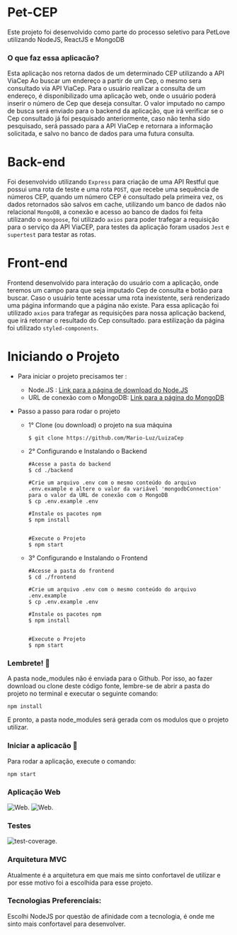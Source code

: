 # Pet-CEP
Este projeto foi desenvolvido como parte do processo seletivo para PetLove utilizando NodeJS, ReactJS e MongoDB
  
### O que faz essa aplicacão?
Esta aplicação nos retorna dados de um determinado CEP utilizando a API ViaCep
Ao buscar um endereço a partir de um Cep, o mesmo sera consultado via API ViaCep.
Para o usuário realizar a consulta de um endereço, é disponibilizado uma aplicação web, onde o usuário poderá inserir o número de Cep que deseja consultar.
O valor imputado no campo de busca será enviado para o backend da aplicação, que irá verificar se o Cep consultado já foi pesquisado anteriormente, caso não tenha sido pesquisado, será passado para a API ViaCep e retornara a informação solicitada, e salvo no banco de dados para uma futura consulta.

# Back-end
Foi desenvolvido utilizando ``Express`` para criação de uma API Restful que possui uma rota de teste e uma rota ``POST``, que  recebe uma sequência de números CEP, quando um número CEP é consultado pela primeira vez, os dados retornados são salvos em cache, utilizando um banco de dados não relacional ``MongoDB``, a conexão e acesso ao banco de dados foi feita utilizando o ``mongoose``, foi utilizado ``axios`` para poder trafegar a requisição para o serviço da API ViaCEP, para testes da aplicação foram usados ``Jest`` e ``supertest`` para testar as rotas.

# Front-end
Frontend desenvolvido para interação do usuário com a aplicação, onde teremos um campo para que seja imputado Cep de consulta e botão para buscar.
Caso o usuário tente acessar uma rota inexistente, será renderizado uma página informando que a página não existe.
Para essa aplicação foi utilizado ``axios`` para trafegar as requisições para nossa aplicação backend, que irá retornar o resultado do Cep consultado.
para estilização da página foi utilizado ``styled-components``. 


# Iniciando o Projeto
- Para iniciar o projeto precisamos ter :
    - Node.JS : [Link para a página de download do Node.JS](https://nodejs.org/pt-br/download/)
    - URL de conexão com o MongoDB: [Link para a página do MongoDB](https://www.mongodb.com/pt-br)

- Passo a passo para rodar o projeto
    
    - 1° Clone (ou download) o projeto na sua máquina
        ```
        $ git clone https://github.com/Mario-Luz/LuizaCep
        ```
    - 2° Configurando e Instalando o Backend
        ```
        #Acesse a pasta do backend
        $ cd ./backend
        
        #Crie um arquivo .env com o mesmo conteúdo do arquivo .env.example e altere o valor da variável 'mongodbConnection' para o valor da URL de conexão com o MongoDB
        $ cp .env.example .env

        #Instale os pacotes npm
        $ npm install
       
        
        #Execute o Projeto
        $ npm start
       
        ```
    - 3° Configurando e Instalando o Frontend
        ```
        #Acesse a pasta do frontend
        $ cd ./frontend
        
        #Crie um arquivo .env com o mesmo conteúdo do arquivo .env.example
        $ cp .env.example .env
        
        #Instale os pacotes npm
        $ npm install
      
        
        #Execute o Projeto
        $ npm start
 
        ```

### Lembrete! :thought_balloon:
A pasta node_modules não é enviada para o Github. Por isso, ao fazer download ou clone deste código fonte, lembre-se de abrir a pasta do projeto no terminal e executar o seguinte comando:

```console
npm install
```

E pronto, a pasta node_modules será gerada com os modulos que o projeto utilizar.


### Iniciar a aplicacão :checkered_flag:

Para rodar a aplicação, execute o comando: <br>
```console
npm start
```
### Aplicação Web
![Web](https://i.ibb.co/H7pJZSK/web2.jpg).
![Web](https://i.ibb.co/cNYB7gm/web1.jpg).

### Testes
![test-coverage](https://i.ibb.co/s6V1XDY/teste2.jpg).

### Arquitetura MVC
Atualmente é a arquitetura em que mais me sinto confortavel de utilizar e por esse motivo foi a escolhida para esse projeto.

### Tecnologias Preferenciais:
Escolhi NodeJS por questão de afinidade com a tecnologia, é onde me sinto mais confortavel para desenvolver.

